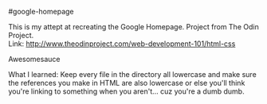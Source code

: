 #google-homepage

This is my attept at recreating the Google Homepage.  Project from The Odin Project.  
Link: http://www.theodinproject.com/web-development-101/html-css

Awesomesauce

What I learned:
Keep every file in the directory all lowercase and make sure the references you make in HTML are also lowercase or else you'll think you're linking to something when you aren't... cuz you're a dumb dumb.  